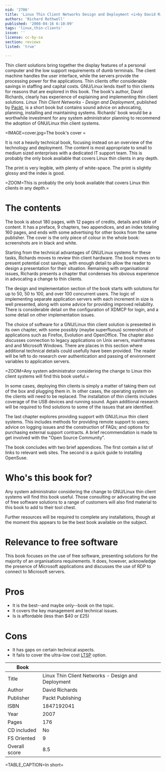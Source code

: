 ```yaml
---
nid: '2786'
title: 'Linux Thin Client Networks Design and Deployment <i>by David Richards</i>'
authors: 'Richard Rothwell'
published: '2008-04-16 6:10:09'
tags: 'linux,thin-clients'
issue: ''
license: cc-by-sa
section: reviews
listed: 'true'

---
```

Thin client solutions bring together the display features of a personal computer and the low support requirements of dumb terminals. The client machine handles the user interface, while the servers provide the processing power for the applications. Thin clients offer considerable savings in staffing and capital costs. GNU/Linux lends itself to thin clients for reasons that are explored in this book. The book's author, David Richards, clearly has experience of explaining and implementing thin client solutions. _Linux Thin Client Networks - Design and Deployment_, published by [Packt](http://www.packtpub.com), is a short book but contains sound advice on advocating, planning, installing and maintaining systems.  Richards' book would be a worthwhile investment for any system administrator planning to recommend the adoption of GNU/Linux thin client systems.

=IMAGE=cover.jpg=The book's cover =

It is not a heavily technical book, focusing instead on an overview of the technology and deployment.  The content is most appropriate to small to medium sized enterprises with a dedicated IT support team.  This is probably the only book available that covers Linux thin clients in any depth.  

The print is very legible, with plenty of white-space. The print is slightly glossy and the index is good.

=ZOOM=This is probably the only book available that covers Linux thin clients in any depth.=

# The contents

The book is about 180 pages, with 12 pages of credits, details and table of content. It has a preface, 9 chapters, two appendices, and an index totaling 160 pages, and ends with some advertising for other books from the same publisher. The cover is the only piece of colour in the whole book: screenshots are in black and white.

Starting from the technical advantages of GNU/Linux systems for these tasks, Richards moves to review thin client hardware.  The book moves on to present potential cost savings, with enough detail to allow the reader to design a presentation for their situation. Remaining with organisational issues, Richards presents a chapter that condenses his obvious experience in advocating a change to thin clients.  

The design and implementation section of the book starts with solutions for up to 50, 50 to 100, and over 100 concurrent users.  The logic of implementing separate application servers with each increment in size is well presented, along with some advice for providing improved reliability.  There is considerable detail on the configuration of XDMCP for login, and a some detail on other implementation issues.

The choice of software for a GNU/Linux thin client solution is presented in its own chapter, with some possibly (maybe superfluous) screenshots of applications such as Firefox, Evolution and OpenOffice.  The chapter also discusses connection to legacy applications on Unix servers, mainframes and and Microsoft Windows.  There are places in this section where additional technical details could usefully have been provided.  The reader will be left to do research over authentication and passing of environment variables to application servers.

=ZOOM=Any system administrator considering the change to Linux thin client systems will find this book useful.=

In some cases, deploying thin clients is simply a matter of taking them out of the box and plugging them in.  In other cases, the operating system on the clients will need to be replaced.  The installation of thin clients includes coverage of the USB devices and running sound.  Again additional research will be required to find solutions to some of the issues that are identified.

The last chapter explores providing support with GNU/Linux thin client systems. This includes methods for providing remote support to users; advice on logging issues and the construction of FAQs; and options for purchasing external support contracts.  A brief recommendation is made to get involved with the "Open Source Community".

The book concludes with two brief appendices.  The first contain a list of links to relevant web sites. The second is a quick guide to installing OpenSuse.

# Who's this book for?

Any system administrator considering the change to GNU/Linux thin client systems will find this book useful. Those consulting or advocating the use of free software solutions to a range of customers will also find material to this book to add to their tool chest.

Further resources will be required to complete any installations, though at the moment this appears to be the best book available on the subject.

# Relevance to free software

This book focuses on the use of free software, presenting solutions for the majority of an organisations requirements.  It does, however, acknowledge the presence of Microsoft applications and discusses the use of RDP to connect to Microsoft servers.

# Pros

* It is the best--and maybe only--book on the topic.
* It covers the key management and technical issues.
* Is is affordable (less than $40 or £25)

# Cons

* It has gaps on certain technical aspects.
* It fails to cover the ultra-low cost [LTSP](http://www.ltsp.org) option.

Book          | |
--------------|--------|
Title         | Linux Thin Client Networks - Design and Deployment |
Author        | David Richards |
Publisher     | Packt Publishing |
ISBN          | 1847192041 |
Year          | 2007 |
Pages         | 176 |
CD included   | No |
FS Oriented   | 9 |
Overall score | 8.5 |

=TABLE_CAPTION=In short=

